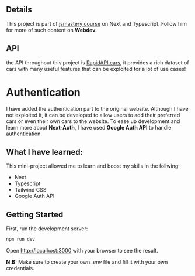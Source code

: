 
## Details
This project is part of [jsmastery course](https://www.youtube.com/watch?v=pUNSHPyVryU) on Next and Typescript. Follow him for more of such content on **Webdev**.

## API
the API throughout this project is [RapidAPI cars](https://rapidapi.com/apininjas/api/cars-by-api-ninjas), it provides a rich dataset of cars with many useful features that can be exploited for a lot of use cases!

# Authentication
I have added the authentication part to the original website. Although I have not exploited it, it can be developed to allow users to add their preferred cars or even their own cars to the website.
To ease up development and learn more about **Next-Auth**, I have used **Google Auth API** to handle authentication.

## What I have learned:
  This mini-project allowed me to learn and boost my skills in the follwing:
- Next
- Typescript
- Tailwind CSS
- Google Auth API

## Getting Started

First, run the development server:

```bash
npm run dev
```

Open [http://localhost:3000](http://localhost:3000) with your browser to see the result.

**N.B:** Make sure to create your own *.env* file and fill it with your own credentials.
